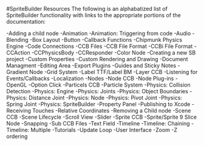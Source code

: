 #SpriteBuilder Resources
The following is an alphabatized list of SpriteBuilder functionality with links to the appropriate portions of the documentation:

-Adding a child node
-Animation
-Animation: Triggering from code
-Audio
-Blending
-Box Layout
-Button
-Callback Functions
-Chipmunk Physics Engine
-Code Connections
-CCB Files
-CCB File Format
-CCBi File Format
-CCAction
-CCPhysicsBody
-CCResponder
-Color Node 
-Creating a new SB project
-Custom Properties
-Custom Rendering and Drawing
-Document Managment
-Editing Area
-Export Plugins
-Guides and Sticky Notes
-Gradient Node
-Grid System
-Label TTF/Label BM
-Layer CCB
-Listening for Events/Callbacks
-Localization
-Nodes
-Node CCB
-Node Plug-ins
-OpenGL
-Option Click
-Particels CCB
-Particle System
-Physics: Collision Detection
-Physics: Engine
-Physics: Joints
-Physics: Object Boundaries
-Physics: Distance Joint
-Physics: Node
-Physics: Pivot Joint
-Physics: Spring Joint
-Physics: SpriteBuilder
-Property Panel
-Publishing to Xcode
-Receiving Touches
-Relative Coordinates
-Removing a Child node
-Scene CCB
-Scene Lifecycle
-Scroll View
-Slider
-Sprite CCB
-Sprite/Sprite 9 Slice Node
-Snapping
-Sub CCB Files
-Text Field
-Timeline
-Timeline: Chaining
-Timeline: Multiple
-Tutorials
-Update Loop
-User Interface
-Zoom
-Z ordering